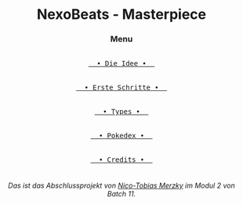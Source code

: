 <div align="center">
<h1>NexoBeats - Masterpiece</h1>
<h3>Menu</h3>

[<kbd><br>&nbsp;&nbsp;• Die Idee •&nbsp;&nbsp;<br><br></kbd>][Link] 
&emsp; [<kbd><br>&nbsp;&nbsp;• Erste Schritte •&nbsp;&nbsp;<br><br></kbd>][Link2] 
&emsp; [<kbd><br>&nbsp;&nbsp;• Types •&nbsp;&nbsp;<br><br></kbd>][Link3]
&emsp; [<kbd><br>&nbsp;&nbsp;• Pokedex •&nbsp;&nbsp;<br><br></kbd>][Link5]
&emsp; [<kbd><br>&nbsp;&nbsp;• Credits •&nbsp;&nbsp;<br><br></kbd>][Link4]

</div>

_<h6 align="center">Das ist das Abschlussprojekt von <u>Nico-Tobias Merzky</u> im Modul 2 von Batch 11.</h6>_

[Link]: dieIdee.md 'Hier siehst du wie ich auf meine Idee gekommen bin.'
[Link2]: ersteSchritte.md 'Hier sind die ersten Schritte Dokumentiert wie ich mein Projekt angefangen habe.'
[Link3]: img/pokemontypeimg.jpg 'Hier findest du die Pokemon typen und deren Stärken, Schwächen und Ineffektivitäten.'
[Link4]: contributors.md 'Hier kannst du alle finden die an dem Projekt beteiligt waren.'
[Link5]: https://www.pokewiki.de/Pok%C3%A9mon-Liste 'Hier findest du den Offiziellen Pokedex.'
